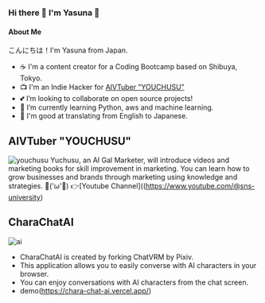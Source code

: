 ### Hi there 👋 I'm Yasuna 🤗
#### About Me
こんにちは！I'm Yasuna from Japan. 

- ☕ I'm a content creator for a Coding Bootcamp based on Shibuya, Tokyo.
- 📺️ I'm an Indie Hacker for [AIVTuber ”YOUCHUSU”](https://www.youtube.com/@sns-university)
- 💕 I’m looking to collaborate on open source projects!
- 🤗 I’m currently learning Python, aws and machine learning.
- 💬 I'm good at translating from English to Japanese.

## AIVTuber "YOUCHUSU"
![youchusu](https://github.com/YasunaCoffee/YasunaCoffee/assets/74343879/8e310e0f-15ca-4537-93f6-66eaf9ac82ac)
Yuchusu, an AI Gal Marketer, will introduce videos and marketing books for skill improvement in marketing. 
You can learn how to grow businesses and brands through marketing using knowledge and strategies. 💪('ω'💪)
👉️[Youtube Channel]((https://www.youtube.com/@sns-university)

## CharaChatAI
![ai](https://github.com/YasunaCoffee/CharaChatAI/assets/74343879/d5e3698f-1ebc-4809-9e81-cc07a8d07bfb)
- CharaChatAI is created by forking ChatVRM by Pixiv.
- This application allows you to easily converse with AI characters in your browser.
- You can enjoy conversations with AI characters from the chat screen.
- demo(https://chara-chat-ai.vercel.app/)
<!--
**YasunaCoffee/YasunaCoffee** is a ✨ _special_ ✨ repository because its `README.md` (this file) appears on your GitHub profile.

Here are some ideas to get you started:

- 🔭 I’m currently working on ...
- 🌱 I’m currently learning ...
- 👯 I’m looking to collaborate on ...
- 🤔 I’m looking for help with ...
- 💬 Ask me about ...
- 📫 How to reach me: ...
- 😄 Pronouns: ...
- ⚡ Fun fact: ...
-->
